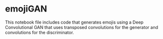 # emojiGAN
This notebook file includes code that generates emojis using a Deep Convolutional GAN that uses transposed convolutions for the generator and convolutions for the discriminator.
